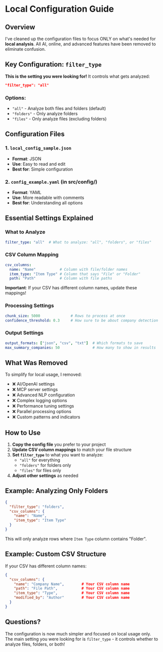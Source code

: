 # Local Configuration Guide

## Overview
I've cleaned up the configuration files to focus ONLY on what's needed for **local analysis**. All AI, online, and advanced features have been removed to eliminate confusion.

## Key Configuration: `filter_type`

**This is the setting you were looking for!** It controls what gets analyzed:

```json
"filter_type": "all"
```

### Options:
- `"all"` - Analyze both files and folders (default)
- `"folders"` - Only analyze folders
- `"files"` - Only analyze files (excluding folders)

## Configuration Files

### 1. `local_config_sample.json`
- **Format**: JSON
- **Use**: Easy to read and edit
- **Best for**: Simple configuration

### 2. `config_example.yaml` (in src/config/)
- **Format**: YAML  
- **Use**: More readable with comments
- **Best for**: Understanding all options

## Essential Settings Explained

### What to Analyze
```yaml
filter_type: "all"  # What to analyze: "all", "folders", or "files"
```

### CSV Column Mapping
```yaml
csv_columns:
  name: "Name"           # Column with file/folder names
  item_type: "Item Type" # Column that says "File" or "Folder"
  path: "Path"           # Column with file paths
```

**Important**: If your CSV has different column names, update these mappings!

### Processing Settings
```yaml
chunk_size: 5000              # Rows to process at once
confidence_threshold: 0.3     # How sure to be about company detection
```

### Output Settings
```yaml
output_formats: ["json", "csv", "txt"]  # Which formats to save
max_summary_companies: 50               # How many to show in results
```

## What Was Removed

To simplify for local usage, I removed:
- ❌ AI/OpenAI settings
- ❌ MCP server settings  
- ❌ Advanced NLP configuration
- ❌ Complex logging options
- ❌ Performance tuning settings
- ❌ Parallel processing options
- ❌ Custom patterns and indicators

## How to Use

1. **Copy the config file** you prefer to your project
2. **Update CSV column mappings** to match your file structure
3. **Set `filter_type`** to what you want to analyze:
   - `"all"` for everything
   - `"folders"` for folders only
   - `"files"` for files only
4. **Adjust other settings** as needed

## Example: Analyzing Only Folders

```json
{
  "filter_type": "folders",
  "csv_columns": {
    "name": "Name",
    "item_type": "Item Type"
  }
}
```

This will only analyze rows where `Item Type` column contains "Folder".

## Example: Custom CSV Structure

If your CSV has different column names:

```json
{
  "csv_columns": {
    "name": "Company Name",        # Your CSV column name
    "path": "File Path",           # Your CSV column name  
    "item_type": "Type",           # Your CSV column name
    "modified_by": "Author"        # Your CSV column name
  }
}
```

## Questions?

The configuration is now much simpler and focused on local usage only. The main setting you were looking for is `filter_type` - it controls whether to analyze files, folders, or both! 
